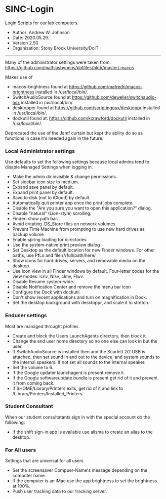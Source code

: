 # SINC-Login
 Login Scripts for our lab computers.


- Author: Andrew W. Johnson
- Date: 2020.05.29.
- Version 2.50
- Organization: Stony Brook University/DoIT
---
Many of the administrator settings were taken from: https://github.com/mathiasbynens/dotfiles/blob/master/.macos

Makes use of
- macos-brightness found at https://github.com/mafredri/macos-brightness installed in /usr/local/bin/.
- SwitchAudioSource found at https://github.com/deweller/switchaudio-osx installed in /usr/local/bin/.
- desktopper found at https://github.com/scriptingosx/desktoppr installed in /usr/local/bin/.
- dockutil found at: https://github.com/kcrawford/dockutil installed in /usr/local/bin/.

Deprecated the use of the Jamf curtain but kept the ability do so as functions in case it's needed again in the future.

### Local Administrator settings
Use defaults to set the following settings because local admins tend to disable Managed Settings when logging in:
- Make the admin dir invisible & change permissions.
- Set sidebar icon size to medium.
- Expand save panel by default.
- Expand print panel by default.
- Save to disk (not to iCloud) by default.
- Automatically quit printer app once the print jobs complete.
- Disable the "Are you sure you want to open this application?" dialog.
- Disable "natural" (Lion-style) scrolling.
- Finder: show path bar.
- Avoid creating .DS_Store files on network volumes.
- Prevent Time Machine from prompting to use new hard drives as backup volume
- Enable spring loading for directories
- Use the system-native print preview dialog
- Set Desktop as the default location for new Finder windows. For other paths, use PfLo and file:///full/path/here/
- Show icons for hard drives, servers, and removable media on the desktop.
- Use icon view in all Finder windows by default. Four-letter codes for the  view modes: icnv, Nlsv, clmv, Flwv.
- Disable Resume system-wide.
- Disable Notification Center and remove the menu bar icon
- Configure the Dock with dockutil.
- Don't show recent applications and turn on magnification in Dock.
- Set the desktop background with desktoppr, and scale it to stretch.

### Enduser settings
Most are managed throught profiles.
- Create and block the Users LaunchAgents directory, then block it.
- Change the end user home directory so no one else can look in but the user.
- If SwitchAudioSource is installed then and the Scarlett 2i2 USB is attached, then set sound in and out to the device, and system sounds to the internal speakers. If not set all sounds to the internal speaker.
- Set the volume to 6.
- If the Google updater launchagent is present remove it.
- If the Google softwareupdate bundle is present get rid of it and prevent it from coming back.
- If $HOME/Library/Printers exits, get rid of it and link to /Library/Printers/Installed_Printers.

### Student Consultant
When our student consultatants sign in with the special account do the following:
- If the shift sign-in app is available use alisma to create an alias to the desktop.

### For All users
Settings that are universal for all users
- Set the screensaver Compuer-Name's message depending on the computer name.
- If the computer is an iMac use the app brightness to set the brightness at 100%.
- Push user tracking data to our tracking server.
